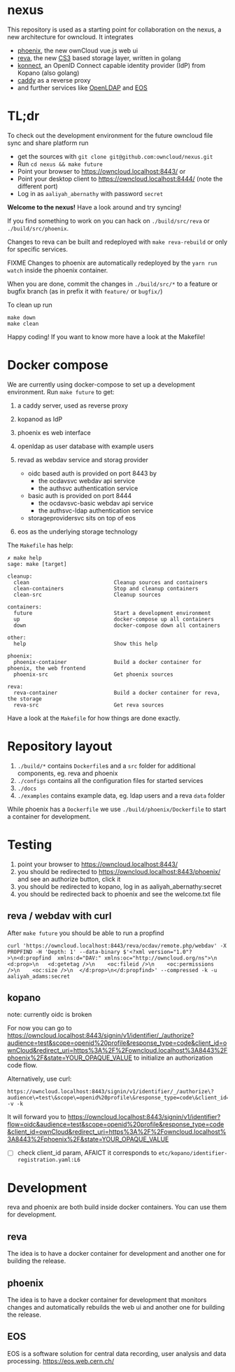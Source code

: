 # nexus

This repository is used as a starting point for collaboration on the nexus, a new architecture for owncloud. It integrates
- [phoenix](https://github.com/owncloud/phoenix), the new ownCloud vue.js web ui 
- [reva](https://github.com/cernbox/reva), the new [CS3](https://github.com/cernbox/cs3apis/) based storage layer, written in golang
- [konnect](https://github.com/Kopano-dev/konnect), an OpenID Connect capable identity provider (IdP) from Kopano (also golang)
- [caddy](https://github.com/mholt/caddy/) as a reverse proxy
- and further services like [OpenLDAP](https://github.com/openldap/openldap) and [EOS](https://github.com/cern-eos/eos)

# TL;dr

To check out the development environment for the future owncloud file sync and share platform run

- get the sources with `git clone git@github.com:owncloud/nexus.git`
- Run `cd nexus && make future`
- Point your browser to https://owncloud.localhost:8443/ or
- Point your desktop client to https://owncloud.localhost:8444/ (note the different port)
- Log in as `aaliyah_abernathy` with password `secret`

**Welcome to the nexus!** Have a look around and try syncing!

If you find something to work on you can hack on `./build/src/reva` or  `./build/src/phoenix`.

Changes to reva can be built and redeployed with `make reva-rebuild` or only for specific services.

FIXME Changes to phoenix are automatically redeployed by the `yarn run watch` inside the phoenix container.

When you are done, commit the changes in `./build/src/*` to a feature or bugfix branch (as in prefix it with `feature/` or `bugfix/`)

To clean up run

```
make down
make clean
```

Happy coding! If you want to know more have a look at the Makefile!

# Docker compose

We are currently using docker-compose to set up a development environment. Run `make future` to get:
1. a caddy server, used as reverse proxy
2. kopanod as IdP
3. phoenix es web interface
4. openldap as user database with example users
5. revad as webdav service and storag provider
   - oidc based auth is provided on port 8443 by
     - the ocdavsvc webdav api service
     - the authsvc authentication service
   - basic auth is provided on port 8444
     - the ocdavsvc-basic webdav api service
     - the authsvc-ldap authentication service
   - storageprovidersvc sits on top of eos

6. eos as the underlying storage technology

The `Makefile` has help:
```
✗ make help
sage: make [target]

cleanup:
  clean                           Cleanup sources and containers
  clean-containers                Stop and cleanup containers
  clean-src                       Cleanup sources

containers:
  future                          Start a development environment
  up                              docker-compose up all containers
  down                            docker-compose down all containers

other:
  help                            Show this help

phoenix:
  phoenix-container               Build a docker container for phoenix, the web frontend
  phoenix-src                     Get phoenix sources

reva:
  reva-container                  Build a docker container for reva, the storage
  reva-src                        Get reva sources

```

Have a look at the `Makefile` for how things are done exactly.

# Repository layout

1. `./build/*` contains `Dockerfile`s and a `src` folder for additional components, eg. reva and phoenix
2. `./configs` contains all the configuration files for started services
3. `./docs`
4. `./examples` contains example data, eg. ldap users and a reva `data` folder

While phoenix has a `Dockerfile` we use `./build/phoenix/Dockerfile` to start a container for development.

# Testing

1. point your browser to https://owncloud.localhost:8443/
2. you should be redirected to https://owncloud.localhost:8443/phoenix/ and see an authorize button, click it
3. you should be redirected to kopano, log in as aaliyah_abernathy:secret
4. you should be redirected back to phoenix and see the welcome.txt file

## reva / webdav with curl

After `make future` you should be able to run a propfind

```
curl 'https://owncloud.localhost:8443/reva/ocdav/remote.php/webdav' -X PROPFIND -H 'Depth: 1' --data-binary $'<?xml version="1.0"?>\n<d:propfind  xmlns:d="DAV:" xmlns:oc="http://owncloud.org/ns">\n  <d:prop>\n   <d:getetag />\n    <oc:fileid />\n    <oc:permissions />\n    <oc:size />\n  </d:prop>\n</d:propfind>' --compressed -k -u aaliyah_adams:secret
```

## kopano

note: currently oidc is broken

For now you can go to https://owncloud.localhost:8443/signin/v1/identifier/_/authorize?audience=test&scope=openid%20profile&response_type=code&client_id=ownCloud&redirect_uri=https%3A%2F%2Fowncloud.localhost%3A8443%2Fphoenix%2F&state=YOUR_OPAQUE_VALUE to initialize an authorization code flow.

Alternatively, use curl:
```
https://owncloud.localhost:8443/signin/v1/identifier/_/authorize\?audience\=test\&scope\=openid%20profile\&response_type=code\&client_id=ownCloud\&redirect_uri=https%3A%2F%2Fowncloud.localhost%3A8443%2Fphoenix%2F\&state=YOUR_OPAQUE_VALUE -v -k
```
It will forward you to https://owncloud.localhost:8443/signin/v1/identifier?flow=oidc&audience=test&scope=openid%20profile&response_type=code&client_id=ownCloud&redirect_uri=https%3A%2F%2Fowncloud.localhost%3A8443%2Fphoenix%2F&state=YOUR_OPAQUE_VALUE

- [ ] check client_id param, AFAICT it corresponds to `etc/kopano/identifier-registration.yaml:L6`

# Development

reva and phoenix are both build inside docker containers. You can use them for development.

## reva

The idea is to have a docker container for development and another one for building the release.

## phoenix

The idea is to have a docker container for development that monitors changes and automatically rebuilds the web ui and another one for building the release.

## EOS

EOS is a software solution for central data recording, user analysis and data processing. https://eos.web.cern.ch/
